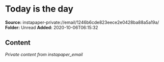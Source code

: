 # Today is the day

**Source:** instapaper-private://email/1246b6cde823eece2e0428ba88a5a19a/
**Folder:** Unread
**Added:** 2020-10-06T06:15:32




## Content
*Private content from instapaper_email*
